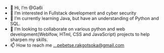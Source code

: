 - 👋 Hi, I’m @Ga6i
- 👀 I’m interested in Fullstack development and cyber security
- 🌱 I’m currently learning Java, but have an understanding of Python and SQL. 
- 💞️ I’m looking to collaborate on various python and web development(Weblfow, HTml, CSS and JavaScript) projects to help sharpen my skills.
- 📫 How to reach me ...pebetse.rakgotsoka@gmail.com

<!---
Ga6i/Ga6i is a ✨ special ✨ repository because its `README.md` (this file) appears on your GitHub profile.
You can click the Preview link to take a look at your changes.
--->
